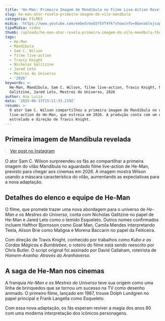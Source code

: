 ```yaml
---
title: 'He-Man: Primeira Imagem de Mandíbula no Filme Live-Action Revelada'
slug: he-man-ator-revela-primeira-imagem-do-vilo-mandbula
categoria: FILMES
midia: 'https://www.youtube.com/embed/moG5Y5VT4Yk?showinfo=0&enablejsapi=1'
tipoMidia: video
thumb: /uploads/he-man-ator-revela-primeira-imagem-do-vilo-mandbula-thumb.png
tags:
  - He-Man
  - Mandíbula
  - Sam C. Wilson
  - filme live-action
  - Travis Knight
  - Nicholas Galitzine
  - Jared Leto
  - Mestres do Universo
  - '2026'
keywords: >-
  He-Man, Mandíbula, Sam C. Wilson, filme live-action, Travis Knight, Nicholas
  Galitzine, Jared Leto, Mestres do Universo, 2026
author: Ana Luiza
data: '2025-06-13T15:21:33.219Z'
resumo: >-
  O ator Sam C. Wilson compartilhou a primeira imagem de Mandíbula no novo filme
  live-action de He-Man, que estreia em 2026. A produção conta com um elenco
  estrelado e direção de Travis Knight.
---
```


## Primeira imagem de Mandíbula revelada

<blockquote class="instagram-media" data-instgrm-permalink="https://www.instagram.com/p/DKzdKiWorHm/" data-instgrm-version="14" style="width:100%; max-width:540px; margin:1rem auto;"><a href="https://www.instagram.com/p/DKzdKiWorHm/">Ver post no Instagram</a></blockquote>

O ator Sam C. Wilson surpreendeu os fãs ao compartilhar a primeira imagem do vilão Mandíbula no aguardado filme live-action de He-Man, previsto para chegar aos cinemas em 2026. A imagem mostra Wilson usando a máscara característica do vilão, aumentando as expectativas para a nova adaptação.

## Detalhes do elenco e equipe de He-Man

O filme, que promete trazer uma nova abordagem para o universo de *He-Man e os Mestres do Universo*, conta com Nicholas Galitzine no papel de He-Man e Jared Leto como o temido Esqueleto. Outros nomes confirmados incluem Hafthor Bjornsson como Goat Man, Camila Mendes interpretando Teela, Alison Brie como Maligna e Morena Baccarin no papel da Feiticeira.

Com direção de Travis Knight, conhecido por trabalhos como *Kubo e as Cordas Mágicas* e *Bumblebee*, o roteiro do filme está sendo reescrito por Chris Butler. O script original foi assinado por David Callaham, roteirista de *Homem-Aranha: Através do Aranhaverso*.

## A saga de He-Man nos cinemas

A franquia *He-Man e os Mestres do Universo* teve sua origem como uma linha de brinquedos que se tornou um sucesso na TV como desenho animado. O primeiro filme, lançado em 1987, trouxe Dolph Lundgren no papel principal e Frank Langella como Esqueleto.

Com essa nova adaptação, os fãs esperam reviver a magia dos anos 80 com uma moderna interpretação dos icônicos personagens.
